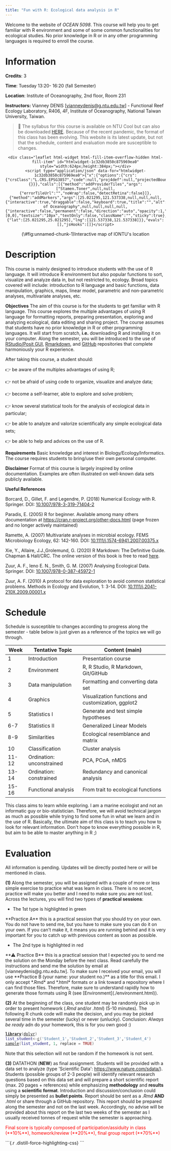 ```yaml
---
title: "Fun with R: Ecological data analysis in R"
---
```


Welcome to the website of *OCEAN 5098*. This  course will help you to get familiar with R environment and some of some common functionalities for ecological studies. No prior knowledge in R or in any other programming languages is required to enroll the course. 

# Information

**Credits**: 3 

**Time**: Tuesday 13:20- 16:20 (fall Semester)

**Location**: Institute of Oceanography, 2nd floor, Room 231 

**Instructors:** Vianney DENIS [vianneydenis@g.ntu.edu.tw] - Functional Reef Ecology Laboratory, R406, 4F, Institute of Oceanography, National Taiwan University, Taiwan.

> 📝 The syllabus for this course is available on NTU Cool but can also be downloaded [HERE](.\documents\OCEAN5098_syllabus.pdf). Because of the recent pandemic, the  format of this class has been evolving. This website is its latest update, but  not that the schedule, content and evaluation mode are susceptible to changes. 


<style>
.html-widget {
    margin: auto;
}
</style>

<div class="layout-chunk" data-layout="l-body">
<div class="figure" style="text-align: center">

```{=html}
<div class="leaflet html-widget html-fill-item-overflow-hidden html-fill-item" id="htmlwidget-1c32db3850c875969ea0" style="width:624px;height:384px;"></div>
<script type="application/json" data-for="htmlwidget-1c32db3850c875969ea0">{"x":{"options":{"crs":{"crsClass":"L.CRS.EPSG3857","code":null,"proj4def":null,"projectedBounds":null,"options":{}}},"calls":[{"method":"addProviderTiles","args":["Stamen.Toner",null,null,{"errorTileUrl":"","noWrap":false,"detectRetina":false}]},{"method":"addMarkers","args":[25.021295,121.537338,null,null,null,{"interactive":true,"draggable":false,"keyboard":true,"title":"","alt":"","zIndexOffset":0,"opacity":1,"riseOnHover":false,"riseOffset":250},"Institute of Oceanography",null,null,null,null,{"interactive":false,"permanent":false,"direction":"auto","opacity":1,"offset":[0,0],"textsize":"10px","textOnly":false,"className":"","sticky":true},null]}],"limits":{"lat":[25.021295,25.021295],"lng":[121.537338,121.537338]}},"evals":[],"jsHooks":[]}</script>
```

<p class="caption">(\#fig:unnamed-chunk-1)Interactive map of IONTU's location</p>
</div>

</div>


# Description

This course is mainly designed to introduce students with the use of R language. It will introduce R environment but also popular functions to sort, visualize and analyze data in, but not restricted to, ecology. Broad topics covered will include: introduction to R language and basic functions, data manipulation, graphics, maps, linear model, parametric and non-parametric analyses,  multivariate analyses, etc. 

**Objectives** The aim of this course is for the students to get familiar with R language. This course explores the multiple advantages of using R language for formatting reports,  preparing presentation, exploring and analyzing ecological, data editing and sharing project. The course assumes that students have no prior knowledge in R or other programming languages. It will start from scratch, **i.e.** downloading R and installing it on your computer. Along the semester, you will be introduced to the use of  [RStudio/Posit GUI](https://www.rstudio.com/), [Rmarkdown](https://rmarkdown.rstudio.com/), and [GitHub](https://github.com/) repositories that complete harmoniously your R experience. 

After taking this course, a student should: 

👉 be aware of the multiples advantages of using R; 

👉 not be afraid of using code to organize, visualize and analyze data;

👉 become a self-learner, able to explore and solve problem;

👉 know several statistical tools for the analysis of ecological data in particular;

👉 be able to analyze and valorize scientifically any simple ecological data sets;

👉 be able to help and advices on the use of R.


**Requirements** Basic knowledge and interest in Biology/Ecology/Informatics. The course requires students to bring/use their own personal computer.

**Disclaimer** Format of this course is largely inspired by online documentation. Examples are often illustrated on well-known data sets publicly available.

**Useful References**

Borcard, D., Gillet, F. and Legendre, P. (2018) Numerical Ecology with R. Springer. DOI: [10.1007/978-3-319-71404-2](https://www.springer.com/gp/book/9783319714035)

Paradis, E. (2005) R for beginner. Available among many others documentation at https://cran.r-project.org/other-docs.html (page frozen and no longer actively maintained) 

Ramette, A. (2007) Multivariate analyses in microbial ecology. FEMS Microbiology Ecology, 62: 142-160. DOI: [10.1111/j.1574-6941.2007.00375.x](https://onlinelibrary.wiley.com/doi/full/10.1111/j.1574-6941.2007.00375.x)

Xie, Y., Allaire, J.J.,Grolemund, G. (2020) R Markdown: The Definitive Guide. Chapman & Hall/CRC. The online version of this book is free to read [here](https://bookdown.org/yihui/rmarkdown/). 

Zuur, A. F., Ieno E. N., Smith, G. M. (2007) Analysing Ecological Data. Springer.  DOI: [10.1007/978-0-387-45972-1](https://www.springer.com/gp/book/9780387459677)

Zuur, A. F. (2010) A protocol for data exploration to avoid common statistical problems. Methods in Ecology and Evolution, 1: 3-14. DOI: [10.1111/j.2041-210X.2009.00001.x](https://besjournals.onlinelibrary.wiley.com/doi/10.1111/j.2041-210X.2009.00001.x)


# Schedule

Schedule is  susceptible to changes according to progress along the semester - table below is just given as a reference of the topics we will go through. 

|Week |Tentative Topic           |             Content (main)                         |
|-----|--------------------------|----------------------------------------------------|
|1    |Introduction              | Presentation course               |
|2    |Environment               | R, R Studio, R Markdown, Git/GitHub                |
|3    |Data manipulation         | Formatting and converting data set                 |
|4    |Graphics                  | Visualization functions and customization, ggplot2 |
|5    |Statistics  I             | Generate and test simple hypotheses                |
|6-7  |Statistics  II            | Generalized Linear Models                          |
|8-9  |Similarities              | Ecological resemblance and matrix                  |
|10   |Classification            | Cluster analysis                                   |
|11-12|Ordination: unconstrained | PCA, PCoA, nMDS                                    |
|13-14|Ordination: constrained   | Redundancy and canonical analysis                  |
|15-16|Functional analysis       | From trait to ecological functions                 |


This class aims to learn while exploring. I am a marine ecologist and not an informatic guy or bio-statistician. Therefore, we will avoid technical jargon as much as possible while trying to find some fun in what we learn and in the use of R. Basically, the ultimate aim of this class is to teach you how to look for relevant information. Don't hope to know everything possible in R, but aim to be able to master anything in R ;)


# Evaluation

All information is pending. Updates will be directly posted here or will be mentioned in class.


**(1)** Along the semester, you will be assigned with a couple of more or less simple exercise to practice what was learn in class. There is no secret, practice will make you better and I need to make sure you are not lost. Across the lectures, you will find two types of **practical sessions**:

+ The 1st type is highlighted in green


<p class="comment">
**Practice A** this is a practical session that you should try on your own. You do not have to send me, but you have to make sure you can do it on your own. If you can't make it, it means you are running behind and it is very important for you to catch up with previous content as soon as possible.
</p>


+ The 2nd type is highlighted in red


<p class="alert">
**⚠ Practice B** this is a practical session that I expected you to send me the solution on the Monday before the next class. Read carefully the instructions and send me the solution by email at [vianneydenis@g.ntu.edu.tw]. To make sure I received your email, you will use **Practice B (your name: your student no.)** as a title for this email. I only accept *.Rmd* and *.html* formats or a link toward a repository where I can find those files. Therefore, make sure to understand rapidly how to generate those formats using R (see [Environment](./environment.html)).</p>


**(2)** At the beginning of the class, one student may be randomly pick up  in order to present homework (*.Rmd* and/or *.html*) (5-10 minutes). The following R chunk code will make the decision, and you may be picked several time in the semester (lucky) or never (unlucky). Conclusion: *Always be ready* adn do your homework, this is for you own good :) 

<div class="layout-chunk" data-layout="l-body">
<div class="sourceCode"><pre class="sourceCode r"><code class="sourceCode r"><span><span class='kw'><a href='https://rdrr.io/r/base/library.html'>library</a></span><span class='op'>(</span><span class='va'><a href='https://dplyr.tidyverse.org'>dplyr</a></span><span class='op'>)</span></span>
<span><span class='va'>list_student</span><span class='op'>&lt;-</span><span class='fu'><a href='https://rdrr.io/r/base/c.html'>c</a></span><span class='op'>(</span><span class='st'>'Student_1'</span>,<span class='st'>'Student_2'</span>,<span class='st'>'Student_3'</span>,<span class='st'>'Student_4'</span><span class='op'>)</span></span>
<span><span class='fu'><a href='https://rdrr.io/r/base/sample.html'>sample</a></span><span class='op'>(</span><span class='va'>list_student</span>, <span class='fl'>1</span>, replace <span class='op'>=</span> <span class='cn'>TRUE</span><span class='op'>)</span></span></code></pre></div>

</div>


Note that this selection will not be random if the homework is not sent. 

**(3)** DATATHON (**NEW**) as final assignment. Students will be provided with a data set to analyze (type 'Scientific Data': https://www.nature.com/sdata/). Students (possible groups of 2-3 people) will identify relevant research questions based on this data set and will prepare a short scientific report (max. 20 pages + references)  while emphasizing **methodology** and **results** using a **scientific format**. Introduction and discussion/conclusion could simply be presented as **bullet points**. Report should be sent as a *.Rmd* **AND** *.html* or share through a GitHub repository. This report should be prepared along the semester and not on the last week. Accordingly, no advise will be provided about this report on the last two  weeks of the semester as I usually received tonnes of request while the semester is approaching.  

<p style="color:red">Final score is typically composed of participation/assiduity in class (**10%**), homework/review  (**20%**), final group report (**70%**)</p>
```{.r .distill-force-highlighting-css}
```
